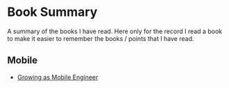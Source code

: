 # Book Summary

A summary of the books I have read. Here only for the record I read a book to make it easier to remember the books / points that I have read.

## Mobile

- [Growing as Mobile Engineer](./books/growing_as_mobile_engineer.md)